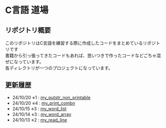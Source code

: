 # C言語 道場
## リポジトリ概要
このリポジトリはC言語を練習する際に作成したコードをまとめているリポジトリです\
書籍から引っ張ってきたコードもあれば、思いつきで作ったコードなどごちゃ混ぜになっています。\
各ディレクトリが一つのプロジェクトになっています。
## 更新履歴
* 24/10/20  ⭐︎1 : [my_putstr_non_printable](https://github.com/gostachan/C-Practice-Dojo/tree/main/my_putstr_non_printable)
* 24/10/20  ⭐︎4 : [my_print_combn](https://github.com/gostachan/C-Practice-Dojo/tree/main/my_print_combn)
* 24/10/15  ⭐︎3 : [my_word_list](https://github.com/gostachan/C-Practice-Dojo/tree/main/my_word_list)
* 24/10/14  ⭐︎3 : [my_word_array](https://github.com/gostachan/C-Practice-Dojo/tree/main/my_word_array)
* 24/10/13  ⭐︎2 : [my_read_line](https://github.com/gostachan/C-Practice-Dojo/tree/main/my_read_line)
